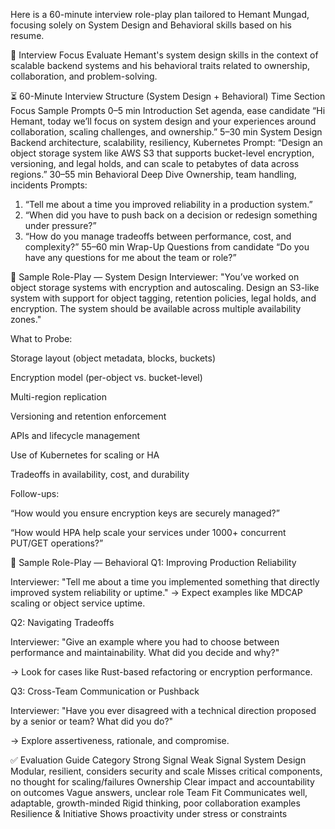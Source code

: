 Here is a 60-minute interview role-play plan tailored to Hemant Mungad, focusing solely on System Design and Behavioral skills based on his resume.

🎯 Interview Focus
Evaluate Hemant's system design skills in the context of scalable backend systems and his behavioral traits related to ownership, collaboration, and problem-solving.

⏳ 60-Minute Interview Structure (System Design + Behavioral)
Time	Section	Focus	Sample Prompts
0–5 min	Introduction	Set agenda, ease candidate	“Hi Hemant, today we’ll focus on system design and your experiences around collaboration, scaling challenges, and ownership.”
5–30 min	System Design	Backend architecture, scalability, resiliency, Kubernetes	Prompt: “Design an object storage system like AWS S3 that supports bucket-level encryption, versioning, and legal holds, and can scale to petabytes of data across regions.”
30–55 min	Behavioral Deep Dive	Ownership, team handling, incidents	Prompts:
1. “Tell me about a time you improved reliability in a production system.”
2. “When did you have to push back on a decision or redesign something under pressure?”
3. “How do you manage tradeoffs between performance, cost, and complexity?”
55–60 min	Wrap-Up	Questions from candidate	“Do you have any questions for me about the team or role?”

🔧 Sample Role-Play — System Design
Interviewer:
"You’ve worked on object storage systems with encryption and autoscaling. Design an S3-like system with support for object tagging, retention policies, legal holds, and encryption. The system should be available across multiple availability zones."

What to Probe:

Storage layout (object metadata, blocks, buckets)

Encryption model (per-object vs. bucket-level)

Multi-region replication

Versioning and retention enforcement

APIs and lifecycle management

Use of Kubernetes for scaling or HA

Tradeoffs in availability, cost, and durability

Follow-ups:

“How would you ensure encryption keys are securely managed?”

“How would HPA help scale your services under 1000+ concurrent PUT/GET operations?”

🧠 Sample Role-Play — Behavioral
Q1: Improving Production Reliability

Interviewer:
"Tell me about a time you implemented something that directly improved system reliability or uptime."
→ Expect examples like MDCAP scaling or object service uptime.

Q2: Navigating Tradeoffs

Interviewer:
"Give an example where you had to choose between performance and maintainability. What did you decide and why?"

→ Look for cases like Rust-based refactoring or encryption performance.

Q3: Cross-Team Communication or Pushback

Interviewer:
"Have you ever disagreed with a technical direction proposed by a senior or team? What did you do?"

→ Explore assertiveness, rationale, and compromise.

✅ Evaluation Guide
Category	Strong Signal	Weak Signal
System Design	Modular, resilient, considers security and scale	Misses critical components, no thought for scaling/failures
Ownership	Clear impact and accountability on outcomes	Vague answers, unclear role
Team Fit	Communicates well, adaptable, growth-minded	Rigid thinking, poor collaboration examples
Resilience & Initiative	Shows proactivity under stress or constraints
